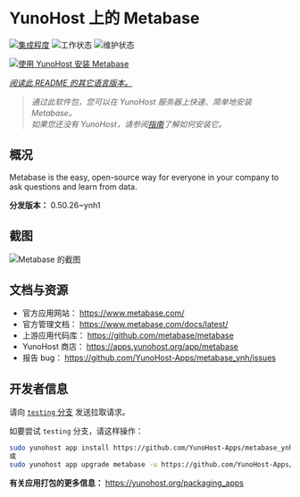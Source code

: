 <!--
注意：此 README 由 <https://github.com/YunoHost/apps/tree/master/tools/readme_generator> 自动生成
请勿手动编辑。
-->

# YunoHost 上的 Metabase

[![集成程度](https://dash.yunohost.org/integration/metabase.svg)](https://dash.yunohost.org/appci/app/metabase) ![工作状态](https://ci-apps.yunohost.org/ci/badges/metabase.status.svg) ![维护状态](https://ci-apps.yunohost.org/ci/badges/metabase.maintain.svg)

[![使用 YunoHost 安装 Metabase](https://install-app.yunohost.org/install-with-yunohost.svg)](https://install-app.yunohost.org/?app=metabase)

*[阅读此 README 的其它语言版本。](./ALL_README.md)*

> *通过此软件包，您可以在 YunoHost 服务器上快速、简单地安装 Metabase。*  
> *如果您还没有 YunoHost，请参阅[指南](https://yunohost.org/install)了解如何安装它。*

## 概况

Metabase is the easy, open-source way for everyone in your company to ask questions and learn from data.

**分发版本：** 0.50.26~ynh1

## 截图

![Metabase 的截图](./doc/screenshots/metabase-product-screenshot.png)

## 文档与资源

- 官方应用网站： <https://www.metabase.com/>
- 官方管理文档： <https://www.metabase.com/docs/latest/>
- 上游应用代码库： <https://github.com/metabase/metabase>
- YunoHost 商店： <https://apps.yunohost.org/app/metabase>
- 报告 bug： <https://github.com/YunoHost-Apps/metabase_ynh/issues>

## 开发者信息

请向 [`testing` 分支](https://github.com/YunoHost-Apps/metabase_ynh/tree/testing) 发送拉取请求。

如要尝试 `testing` 分支，请这样操作：

```bash
sudo yunohost app install https://github.com/YunoHost-Apps/metabase_ynh/tree/testing --debug
或
sudo yunohost app upgrade metabase -u https://github.com/YunoHost-Apps/metabase_ynh/tree/testing --debug
```

**有关应用打包的更多信息：** <https://yunohost.org/packaging_apps>
